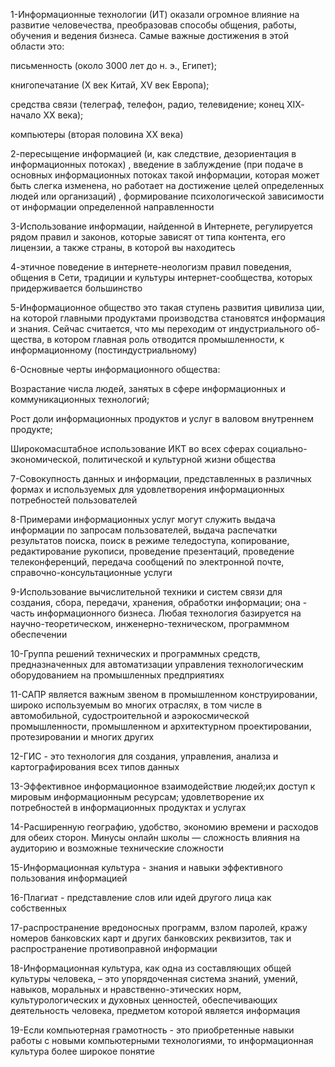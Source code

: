 1-Информационные технологии (ИТ) оказали огромное влияние на развитие человечества, преобразовав способы общения, работы, обучения и ведения бизнеса. Самые важные достижения в этой области это:

письменность (около 3000 лет до н. э., Египет);

книгопечатание (Х век Китай, XV век Европа);

средства связи (телеграф, телефон, радио, телевидение; конец ХІХ- начало ХХ века);

компьютеры (вторая половина ХХ века)

2-пересыщение информацией (и, как следствие, дезориентация в информационных потоках) , введение в заблуждение (при подаче в основных информационных потоках такой информации, которая может быть слегка изменена, но работает на достижение целей определенных людей или организаций) , формирование психологической зависимости от информации определенной направленности

3-Использование информации, найденной в Интернете, регулируется рядом правил и законов, которые зависят от типа контента, его лицензии, а также страны, в которой вы находитесь

4-этичное поведение в интернете-неологизм правил поведения, общения в Сети, традиции и культуры интернет-сообщества, которых придерживается большинство

5-Информационное общество это такая ступень развития цивилиза ции, на которой главными продуктами производства становятся информация и знания. Сейчас считается, что мы переходим от индустриального об- щества, в котором главная роль отводится промышленности, к информационному (постиндустриальному)

6-Основные черты информационного общества:

Возрастание числа людей, занятых в сфере информационных и коммуникационных технологий;

Рост доли информационных продуктов и услуг в валовом внутреннем продукте;

Широкомасштабное использование ИКТ во всех сферах социально-экономической, политической и культурной жизни общества

7-Совокупность данных и информации, представленных в различных формах и используемых для удовлетворения информационных потребностей пользователей

8-Примерами информационных услуг могут служить выдача информации по запросам пользователей, выдача распечатки результатов поиска, поиск в режиме теледоступа, копирование, редактирование рукописи, проведение презентаций, проведение телеконференций, передача сообщений по электронной почте, справочно-консультационные услуги

9-Использование вычислительной техники и систем связи для создания, сбора, передачи, хранения, обработки информации; она - часть информационного бизнеса. Любая технология базируется на научно-теоретическом, инженерно-техническом, программном обеспечении

10-Группа решений технических и программных средств, предназначенных для автоматизации управления технологическим оборудованием на промышленных предприятиях

11-САПР является важным звеном в промышленном конструировании, широко используемым во многих отраслях, в том числе в автомобильной, судостроительной и аэрокосмической промышленности, промышленном и архитектурном проектировании, протезировании и многих других

12-ГИС - это технология для создания, управления, анализа и картографирования всех типов данных

13-Эффективное информационное взаимодействие людей;их доступ к мировым информационным ресурсам; удовлетворение их потребностей в информационных продуктах и услугах

14-Расширенную географию, удобство, экономию времени и расходов для обеих сторон. Минусы онлайн школы — сложность влияния на аудиторию и возможные технические сложности

15-Информационная культура - знания и навыки эффективного пользования информацией

16-Плагиат - представление слов или идей другого лица как собственных

17-распространение вредоносных программ, взлом паролей, кражу номеров банковских карт и других банковских реквизитов, так и распространение противоправной информации

18-Информационная культура, как одна из составляющих общей культуры человека, – это упорядоченная система знаний, умений, навыков, моральных и нравственно-этических норм, культурологических и духовных ценностей, обеспечивающих деятельность человека, предметом которой является информация

19-Если компьютерная грамотность - это приобретенные навыки работы с новыми компьютерными технологиями, то информационная культура более широкое понятие